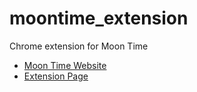 # moontime_extension

Chrome extension for Moon Time

- [Moon Time Website](https://moon.dynodel.com)
- [Extension Page](https://moon.dynodel.com/ext)
